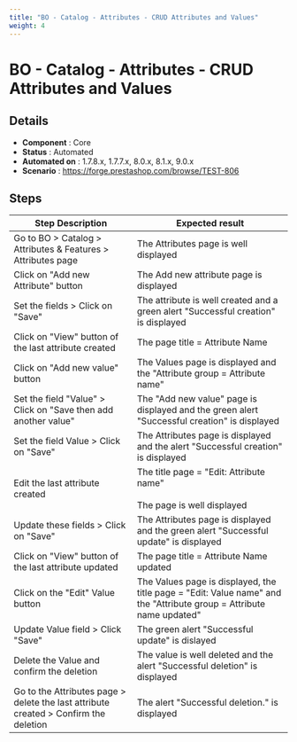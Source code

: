 ```yaml
---
title: "BO - Catalog - Attributes - CRUD Attributes and Values"
weight: 4
---
```


# BO - Catalog - Attributes - CRUD Attributes and Values
## Details
* **Component** : Core
* **Status** : Automated
* **Automated on** : 1.7.8.x, 1.7.7.x, 8.0.x, 8.1.x, 9.0.x
* **Scenario** : https://forge.prestashop.com/browse/TEST-806

## Steps
| Step Description | Expected result |
| ----- | ----- |
| Go to BO > Catalog > Attributes & Features > Attributes page | The Attributes page is well displayed |
| Click on "Add new Attribute" button | The Add new attribute page is displayed |
| Set the fields > Click on "Save" | The attribute is well created and a green alert "Successful creation" is displayed |
| Click on "View" button of the last attribute created | The page title = Attribute Name |
| Click on "Add new value" button | The Values page is displayed and the "Attribute group = Attribute name" |
| Set the field "Value" > Click on "Save then add another value" | The "Add new value" page is displayed and the green alert "Successful creation" is displayed |
| Set the field Value > Click on "Save" | The Attributes page is displayed and the alert "Successful creation" is displayed |
| Edit the last attribute created | The title page = "Edit: Attribute name"<br><br>The page is well displayed |
| Update these fields > Click on "Save" | The Attributes page is displayed and the green alert "Successful update" is displayed |
| Click on "View" button of the last attribute updated | The page title = Attribute Name updated |
| Click on the "Edit" Value button | The Values page is displayed, the title page = "Edit: Value name" and the "Attribute group = Attribute name updated" |
| Update Value field > Click "Save" | The green alert "Successful update" is dislayed |
| Delete the Value and confirm the deletion | The value is well deleted and the alert "Successful deletion" is displayed |
| Go to the Attributes page > delete the last attribute created > Confirm the deletion | The alert "Successful deletion." is displayed |
